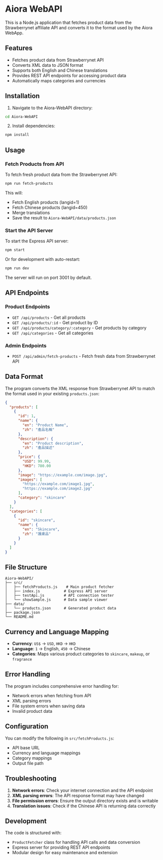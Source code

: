 # Aiora WebAPI

This is a Node.js application that fetches product data from the Strawberrynet affiliate API and converts it to the format used by the Aiora WebApp.

## Features

- Fetches product data from Strawberrynet API
- Converts XML data to JSON format
- Supports both English and Chinese translations
- Provides REST API endpoints for accessing product data
- Automatically maps categories and currencies

## Installation

1. Navigate to the Aiora-WebAPI directory:
```bash
cd Aiora-WebAPI
```

2. Install dependencies:
```bash
npm install
```

## Usage

### Fetch Products from API

To fetch fresh product data from the Strawberrynet API:

```bash
npm run fetch-products
```

This will:
- Fetch English products (langid=1)
- Fetch Chinese products (langid=450)
- Merge translations
- Save the result to `Aiora-WebAPI/data/products.json`

### Start the API Server

To start the Express API server:

```bash
npm start
```

Or for development with auto-restart:

```bash
npm run dev
```

The server will run on port 3001 by default.

## API Endpoints

### Product Endpoints

- `GET /api/products` - Get all products
- `GET /api/products/:id` - Get product by ID
- `GET /api/products/category/:category` - Get products by category
- `GET /api/categories` - Get all categories

### Admin Endpoints

- `POST /api/admin/fetch-products` - Fetch fresh data from Strawberrynet API

## Data Format

The program converts the XML response from Strawberrynet API to match the format used in your existing `products.json`:

```json
{
  "products": [
    {
      "id": 1,
      "name": {
        "en": "Product Name",
        "zh": "產品名稱"
      },
      "description": {
        "en": "Product description",
        "zh": "產品描述"
      },
      "price": {
        "USD": 99.99,
        "HKD": 780.00
      },
      "image": "https://example.com/image.jpg",
      "images": [
        "https://example.com/image1.jpg",
        "https://example.com/image2.jpg"
      ],
      "category": "skincare"
    }
  ],
  "categories": [
    {
      "id": "skincare",
      "name": {
        "en": "Skincare",
        "zh": "護膚品"
      }
    }
  ]
}
```

## File Structure

```
Aiora-WebAPI/
├── src/
│   ├── fetchProducts.js    # Main product fetcher
│   ├── index.js           # Express API server
│   ├── testApi.js         # API connection tester
│   └── showSample.js      # Data sample viewer
├── data/
│   └── products.json      # Generated product data
├── package.json
└── README.md
```

## Currency and Language Mapping

- **Currency**: `US$` → `USD`, `HKD` → `HKD`
- **Language**: `1` → English, `450` → Chinese
- **Categories**: Maps various product categories to `skincare`, `makeup`, or `fragrance`

## Error Handling

The program includes comprehensive error handling for:
- Network errors when fetching from API
- XML parsing errors
- File system errors when saving data
- Invalid product data

## Configuration

You can modify the following in `src/fetchProducts.js`:

- API base URL
- Currency and language mappings
- Category mappings
- Output file path

## Troubleshooting

1. **Network errors**: Check your internet connection and the API endpoint
2. **XML parsing errors**: The API response format may have changed
3. **File permission errors**: Ensure the output directory exists and is writable
4. **Translation issues**: Check if the Chinese API is returning data correctly

## Development

The code is structured with:
- `ProductFetcher` class for handling API calls and data conversion
- Express server for providing REST API endpoints
- Modular design for easy maintenance and extension 